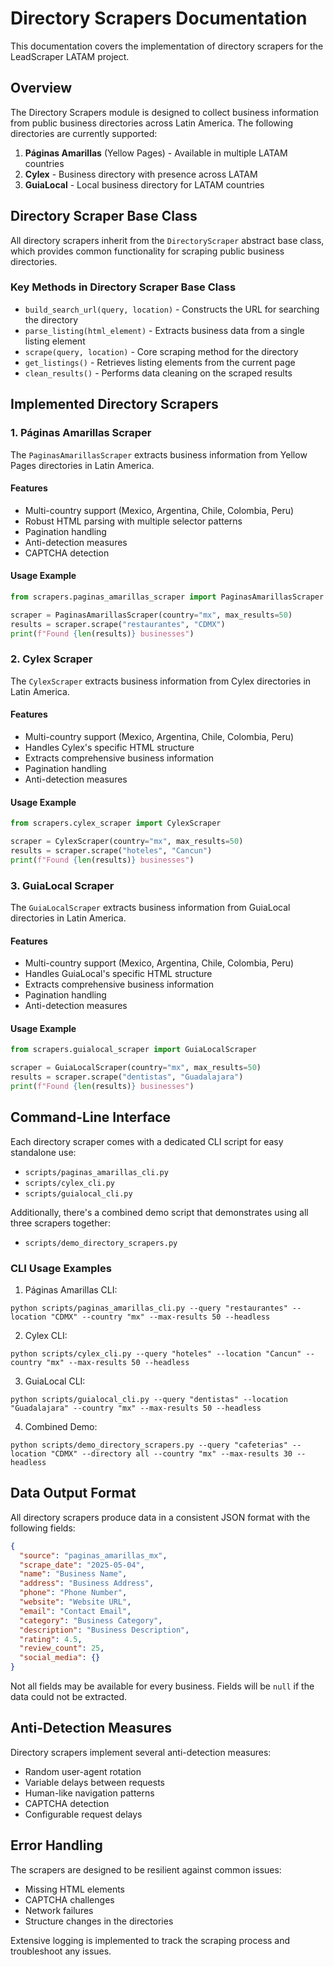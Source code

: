 # Directory Scrapers Documentation

This documentation covers the implementation of directory scrapers for the LeadScraper LATAM project.

## Overview

The Directory Scrapers module is designed to collect business information from public business directories across Latin America. The following directories are currently supported:

1. **Páginas Amarillas** (Yellow Pages) - Available in multiple LATAM countries
2. **Cylex** - Business directory with presence across LATAM
3. **GuiaLocal** - Local business directory for LATAM countries

## Directory Scraper Base Class

All directory scrapers inherit from the `DirectoryScraper` abstract base class, which provides common functionality for scraping public business directories.

### Key Methods in Directory Scraper Base Class

- `build_search_url(query, location)` - Constructs the URL for searching the directory
- `parse_listing(html_element)` - Extracts business data from a single listing element
- `scrape(query, location)` - Core scraping method for the directory
- `get_listings()` - Retrieves listing elements from the current page
- `clean_results()` - Performs data cleaning on the scraped results

## Implemented Directory Scrapers

### 1. Páginas Amarillas Scraper

The `PaginasAmarillasScraper` extracts business information from Yellow Pages directories in Latin America.

#### Features

- Multi-country support (Mexico, Argentina, Chile, Colombia, Peru)
- Robust HTML parsing with multiple selector patterns
- Pagination handling
- Anti-detection measures
- CAPTCHA detection

#### Usage Example

```python
from scrapers.paginas_amarillas_scraper import PaginasAmarillasScraper

scraper = PaginasAmarillasScraper(country="mx", max_results=50)
results = scraper.scrape("restaurantes", "CDMX")
print(f"Found {len(results)} businesses")
```

### 2. Cylex Scraper

The `CylexScraper` extracts business information from Cylex directories in Latin America.

#### Features

- Multi-country support (Mexico, Argentina, Chile, Colombia, Peru)
- Handles Cylex's specific HTML structure
- Extracts comprehensive business information
- Pagination handling
- Anti-detection measures

#### Usage Example

```python
from scrapers.cylex_scraper import CylexScraper

scraper = CylexScraper(country="mx", max_results=50)
results = scraper.scrape("hoteles", "Cancun")
print(f"Found {len(results)} businesses")
```

### 3. GuiaLocal Scraper

The `GuiaLocalScraper` extracts business information from GuiaLocal directories in Latin America.

#### Features

- Multi-country support (Mexico, Argentina, Chile, Colombia, Peru)
- Handles GuiaLocal's specific HTML structure
- Extracts comprehensive business information
- Pagination handling
- Anti-detection measures

#### Usage Example

```python
from scrapers.guialocal_scraper import GuiaLocalScraper

scraper = GuiaLocalScraper(country="mx", max_results=50)
results = scraper.scrape("dentistas", "Guadalajara")
print(f"Found {len(results)} businesses")
```

## Command-Line Interface

Each directory scraper comes with a dedicated CLI script for easy standalone use:

- `scripts/paginas_amarillas_cli.py`
- `scripts/cylex_cli.py`
- `scripts/guialocal_cli.py`

Additionally, there's a combined demo script that demonstrates using all three scrapers together:

- `scripts/demo_directory_scrapers.py`

### CLI Usage Examples

1. Páginas Amarillas CLI:

```
python scripts/paginas_amarillas_cli.py --query "restaurantes" --location "CDMX" --country "mx" --max-results 50 --headless
```

2. Cylex CLI:

```
python scripts/cylex_cli.py --query "hoteles" --location "Cancun" --country "mx" --max-results 50 --headless
```

3. GuiaLocal CLI:

```
python scripts/guialocal_cli.py --query "dentistas" --location "Guadalajara" --country "mx" --max-results 50 --headless
```

4. Combined Demo:

```
python scripts/demo_directory_scrapers.py --query "cafeterias" --location "CDMX" --directory all --country "mx" --max-results 30 --headless
```

## Data Output Format

All directory scrapers produce data in a consistent JSON format with the following fields:

```json
{
  "source": "paginas_amarillas_mx",
  "scrape_date": "2025-05-04",
  "name": "Business Name",
  "address": "Business Address",
  "phone": "Phone Number",
  "website": "Website URL",
  "email": "Contact Email",
  "category": "Business Category",
  "description": "Business Description",
  "rating": 4.5,
  "review_count": 25,
  "social_media": {}
}
```

Not all fields may be available for every business. Fields will be `null` if the data could not be extracted.

## Anti-Detection Measures

Directory scrapers implement several anti-detection measures:

- Random user-agent rotation
- Variable delays between requests
- Human-like navigation patterns
- CAPTCHA detection
- Configurable request delays

## Error Handling

The scrapers are designed to be resilient against common issues:

- Missing HTML elements
- CAPTCHA challenges
- Network failures
- Structure changes in the directories

Extensive logging is implemented to track the scraping process and troubleshoot any issues.
